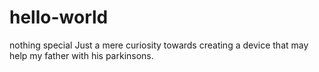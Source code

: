 # hello-world
nothing special
Just a mere curiosity towards creating a device that may help my father with his parkinsons.
